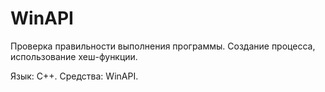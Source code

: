 # WinAPI

Проверка правильности выполнения программы. Создание процесса, использование хеш-функции. 

Язык: C++.
Средства: WinAPI.
